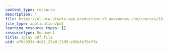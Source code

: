 ```yaml
---
content_type: resource
description: ''
file: https://ol-ocw-studio-app-production.s3.amazonaws.com/courses/18-06sc-linear-algebra-fall-2011/e70c3934dc6123a02195e95efe70cffa_2uDvRUowBzg.pdf
file_type: application/pdf
learning_resource_types: []
resourcetype: Document
title: 3play pdf file
uid: e70c3934-dc61-23a0-2195-e95efe70cffa
---
```

